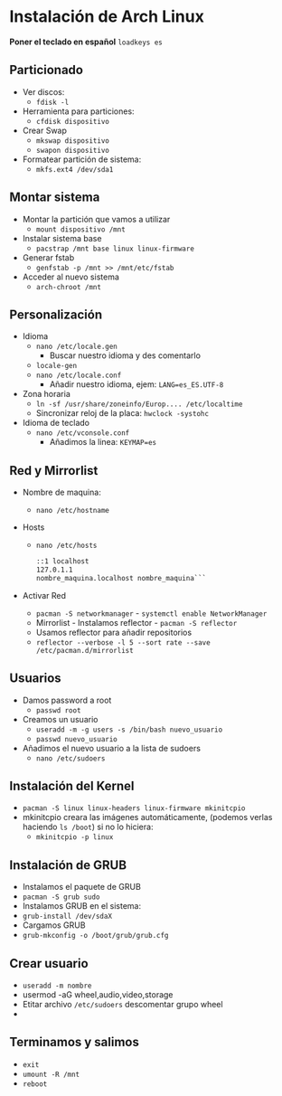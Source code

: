 # Instalación de Arch Linux

**Poner el teclado en español** `loadkeys es`

## Particionado

- Ver discos:
  - `fdisk -l`
- Herramienta para particiones:
  - `cfdisk dispositivo`
- Crear Swap
  - `mkswap dispositivo`
  - `swapon dispositivo`
- Formatear partición de sistema:
  - `mkfs.ext4 /dev/sda1`

## Montar sistema

- Montar la partición que vamos a utilizar
  - `mount dispositivo /mnt`
- Instalar sistema base
  - `pacstrap /mnt base linux linux-firmware`
- Generar fstab
  - `genfstab -p /mnt >> /mnt/etc/fstab`
- Acceder al nuevo sistema
  - `arch-chroot /mnt`

## Personalización

- Idioma
  - `nano /etc/locale.gen`
    - Buscar nuestro idioma y des comentarlo
  - `locale-gen`
  - `nano /etc/locale.conf`
    - Añadir nuestro idioma, ejem: `LANG=es_ES.UTF-8`
- Zona horaria
  - `ln -sf /usr/share/zoneinfo/Europ.... /etc/localtime`
  - Sincronizar reloj de la placa: `hwclock -systohc`
- Idioma de teclado
  - `nano /etc/vconsole.conf`
    - Añadimos la linea: `KEYMAP=es`

## Red y Mirrorlist

- Nombre de maquina:
  - `nano /etc/hostname`
- Hosts

  - `nano /etc/hosts`

    ````127.0.0.1 localhost
    ::1 localhost
    127.0.1.1
    nombre_maquina.localhost nombre_maquina```
    ````

- Activar Red

  - `pacman -S networkmanager` - `systemctl enable NetworkManager`
  - Mirrorlist - Instalamos reflector - `pacman -S reflector`
  - Usamos reflector para añadir repositorios
  - `reflector --verbose -l 5 --sort rate --save /etc/pacman.d/mirrorlist`

## Usuarios

- Damos password a root
  - `passwd root`
- Creamos un usuario
  - `useradd -m -g users -s /bin/bash nuevo_usuario`
  - `passwd nuevo_usuario`
- Añadimos el nuevo usuario a la lista de sudoers
  - `nano /etc/sudoers`

## Instalación del Kernel

- `pacman -S linux linux-headers linux-firmware mkinitcpio`
- mkinitcpio creara las imágenes automáticamente, (podemos verlas haciendo `ls /boot`) si no lo hiciera:
  - `mkinitcpio -p linux`

## Instalación de GRUB

- Instalamos el paquete de GRUB
- `pacman -S grub sudo`
- Instalamos GRUB en el sistema:
- `grub-install /dev/sdaX`
- Cargamos GRUB
- `grub-mkconfig -o /boot/grub/grub.cfg`

## Crear usuario

- `useradd -m nombre`
- usermod -aG wheel,audio,video,storage
- Etitar archivo `/etc/sudoers` descomentar grupo wheel
-

## Terminamos y salimos

- `exit`
- `umount -R /mnt`
- `reboot`
